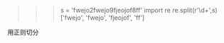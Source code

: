 >>> s = 'fwejo2fwejo9fjeojof8ff'
>>> import re
>>> re.split(r'\d+',s)
['fwejo', 'fwejo', 'fjeojof', 'ff']
>>>
用正则切分
